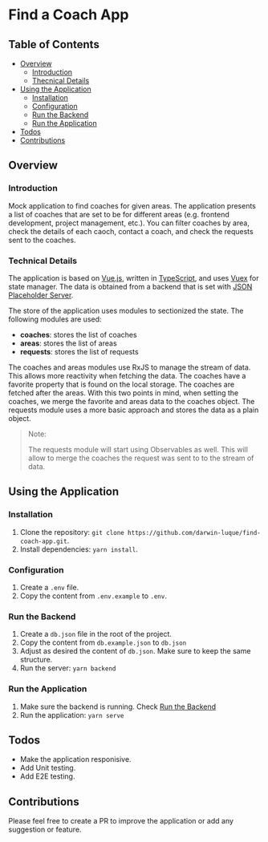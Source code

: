 # Find a Coach App

## Table of Contents

- [Overview](#overview)
  - [Introduction](#introduction)
  - [Thecnical Details](#technical-details)
- [Using the Application](#using-the-application)
  - [Installation](#installation)
  - [Configuration](#configuration)
  - [Run the Backend](#run-the-backend)
  - [Run the Application](#run-the-application)
- [Todos](#todos)
- [Contributions](#contributions)

## Overview

### Introduction

Mock application to find coaches for given areas. The application presents a list of coaches that are set to be for different areas (e.g. frontend development, project management, etc.). You can filter coaches by area, check the details of each caoch, contact a coach, and check the requests sent to the coaches.

### Technical Details

The application is based on [Vue.js](https://vuejs.org/), written in [TypeScript](https://www.typescriptlang.org/), and uses [Vuex](https://vuex.vuejs.org/) for state manager. The data is obtained from a backend that is set with [JSON Placeholder Server](https://github.com/typicode/json-server).

The store of the application uses modules to sectionized the state. The following modules are used:

- **coaches**: stores the list of coaches
- **areas**: stores the list of areas
- **requests**: stores the list of requests

The coaches and areas modules use RxJS to manage the stream of data. This allows more reactivity when fetching the data. The coaches have a favorite property that is found on the local storage. The coaches are fetched after the areas. With this two points in mind, when setting the coaches, we merge the favorite and areas data to the coaches object. The requests module uses a more basic approach and stores the data as a plain object.

> Note:
>
> The requests module will start using Observables as well. This will allow to merge the coaches the request was sent to to the stream of data.

## Using the Application

### Installation

1. Clone the repository: `git clone https://github.com/darwin-luque/find-coach-app.git`.
2. Install dependencies: `yarn install`.

### Configuration

1. Create a `.env` file.
2. Copy the content from `.env.example` to `.env`.

### Run the Backend

1. Create a `db.json` file in the root of the project.
2. Copy the content from `db.example.json` to `db.json`
3. Adjust as desired the content of `db.json`. Make sure to keep the same structure.
4. Run the server: `yarn backend`

### Run the Application

1. Make sure the backend is running. Check [Run the Backend](#run-the-backend)
2. Run the application: `yarn serve`

## Todos

- Make the application responisive.
- Add Unit testing.
- Add E2E testing.

## Contributions

Please feel free to create a PR to improve the application or add any suggestion or feature.

